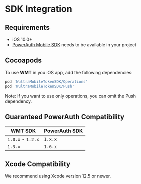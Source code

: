 # SDK Integration

## Requirements

- iOS 10.0+
- [PowerAuth Mobile SDK](https://github.com/wultra/powerauth-mobile-sdk) needs to be available in your project

## Cocoapods

To use **WMT** in you iOS app, add the following dependencies:

```rb
pod 'WultraMobileTokenSDK/Operations'
pod 'WultraMobileTokenSDK/Push'
```

<!-- begin box info -->
Note: If you want to use only operations, you can omit the Push dependency.
<!-- end -->

## Guaranteed PowerAuth Compatibility

| WMT SDK | PowerAuth SDK |  
|---|---|
| `1.0.x` - `1.2.x` | `1.x.x` |
| `1.3.x` | `1.6.x` |

## Xcode Compatibility

We recommend using Xcode version 12.5 or newer.
